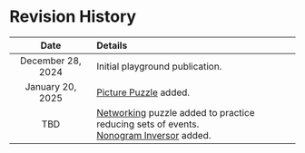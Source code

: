 # Revision History

|Date|Details|
|:--------:|:----------------|
| December 28, 2024 | Initial playground publication.|
| January 20, 2025 | [Picture Puzzle](picture-puzzle) added.|
| TBD | [Networking](reducing-sets-of-events) puzzle added to practice reducing sets of events.<BR>[Nonogram Inversor](nonogram-inversor) added. |
